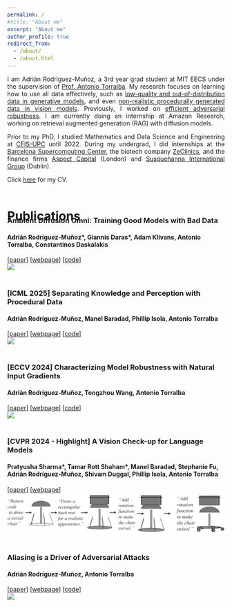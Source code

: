 ```yaml
---
permalink: /
#title: "About me"
excerpt: "About me"
author_profile: true
redirect_from: 
  - /about/
  - /about.html
---
```


<div class="intro">
<p align="justify">
I am Adrián Rodríguez-Muñoz, a 3rd year grad student at MIT EECS under the supervision of 
<a href="http://web.mit.edu/torralba/www/">Prof. Antonio Torralba</a>. My research focuses on learning how to use all data effectively, such as <a href="https://giannisdaras.github.io/publication/ambient_omni">low-quality and out-of-distribution data in generative models</a>, and even <a href="_pages/separating_knowledge">non-realistic procedurally generated data in vision models</a>. Previously, I worked on <a href="https://adriarm.github.io/_pages/robustness_input_gradients/"> efficient adversarial robustness</a>. I am currently doing an internship at Amazon Research, working on retrieval augmented generation (RAG) with diffusion models.
</p>

<p align="justify">
Prior to my PhD, I studied Mathematics and Data Science and Engineering at <a href="https://cfis.upc.edu/en">CFIS-UPC</a> until 2022. During my undergrad, I did internships at the <a href="https://www.bsc.es">Barcelona Supercomputing Center</a>, the biotech company <a href="https://www.zeclinics.com">ZeClinics</a>, and the finance firms <a href="https://www.aspectcapital.com">Aspect Capital</a> (London) and <a href="https://sig.com">Susquehanna International Group</a> (Dublin).
</p>

<p align="justify">
Click <a href="./files/cv.pdf">here</a> for my CV.
</p>
</div>

<div><h1 style="position: relative; top: 20px;"> Publications</h1></div>
<div id="publications"  style="position: relative; top: -20px;">
    <article>
        <div class="pub_text">
            <h3 class="papertitle">Ambient Diffusion Omni: Training Good Models with Bad Data</h3>
            <h4 class="authors">
                <b>Adrián Rodríguez-Muñoz*</b>, Giannis Daras*, Adam Klivans, Antonio Torralba, Constantinos Daskalakis
            </h4>
            [<a font size="-2" href="https://arxiv.org/pdf/2506.10038">paper</a>] [<a font size="-2" href="https://giannisdaras.github.io/publication/ambient_omni">webpage</a>] [<a font size="-2" href="https://github.com/giannisdaras/ambient-omni">code</a>]
        </div>
        <a classa="pub_image">
            <img src="https://giannisdaras.github.io/images/annotations.jpg">
        </a>
    </article>
    <br />
    <article>
        <div class="pub_text">
            <h3 class="papertitle">[ICML 2025] Separating Knowledge and Perception with Procedural Data</h3>
            <h4 class="authors">
                <b>Adrián Rodríguez-Muñoz</b>, Manel Baradad, Phillip Isola, Antonio Torralba
            </h4>
            [<a font size="-2" href="">paper</a>] [<a font size="-2" href="_pages/separating_knowledge">webpage</a>] [<a font size="-2" href="https://github.com/adriarm/separating_knowledge">code</a>]
        </div>
        <a classa="pub_image">
            <img src="_pages/separating_knowledge/figures_poster/diagram.png">
        </a>
    </article>
    <br />
    <article>
        <div class="pub_text">
            <h3 class="papertitle">[ECCV 2024] Characterizing Model Robustness with Natural Input Gradients</h3>
            <h4 class="authors">
                <b>Adrián Rodríguez-Muñoz</b>, Tongzhou Wang, Antonio Torralba
            </h4>
            [<a font size="-2" href="https://arxiv.org/pdf/2409.20139">paper</a>] [<a font size="-2" href="_pages/robustness_input_gradients">webpage</a>] [<a font size="-2" href="https://github.com/adriarm/robustness_input_gradients">code</a>]
        </div>
        <a classa="pub_image">
            <img src="_pages/robustness_input_gradients/images/zzz_gradient_comparison_poster_white.png">
        </a>
    </article>
    <br />
    <article>
        <div class="pub_text">
            <h3 class="papertitle">[CVPR 2024 - Highlight] A Vision Check-up for Language Models</h3>
            <h4 class="authors">
                Pratyusha Sharma*, Tamar Rott Shaham*, Manel Baradad,
                Stephanie Fu, <b>Adrián Rodríguez-Muñoz</b>, Shivam Duggal, Phillip Isola, Antonio Torralba
            </h4>
            [<a font size="-2" href="https://arxiv.org/abs/2401.01862">paper</a>] [<a font size="-2" href="https://vision-checkup.csail.mit.edu">webpage</a>]
        </div>
        <a classa="pub_image">
            <img src="_pages/vision_checkup/vision_checkup_row.png">
        </a>
    </article>
    <br />
    <article>
        <div class="pub_text">
            <h3 class="papertitle">Aliasing is a Driver of Adversarial Attacks</h3>
            <h4 class="authors">
                <b>Adrián Rodríguez-Muñoz</b>, Antonio Torralba
            </h4>
            [<a font size="-2" href="https://arxiv.org/abs/2212.11760">paper</a>] [<a font size="-2" href="_pages/aliasing_is_a_driver">webpage</a>] [<a font size="-2" href="https://github.com/adriarm/aliasing_is_a_driver">code</a>]
        </div>
        <a classa="pub_image">
            <img src="_pages/aliasing_is_a_driver/files/toy_example_2.svg">
        </a>
    </article>
<!--     <article>
        <div class="pub_text">
            <h2>Aliasing is a Driver of Adversarial Attacks <br /> <font size="-1"><b>Adrián Rodríguez-Muñoz</b>, <span style="font-weight:normal">Antonio Torralba</span></font> <br /> <font size="-1">[<a href="https://arxiv.org/abs/2212.11760">paper</a>] [<a href="_pages/aliasing_is_a_driver">webpage</a>] [<a href="https://github.com/adriarm/aliasing_is_a_driver">code</a>] <br /> <br /> <a classa="pub_image"><img src="_pages/aliasing_is_a_driver/files/toy_example_2.svg"></a></font>
            </h2>
        </div>       
    </article> -->
</div>
